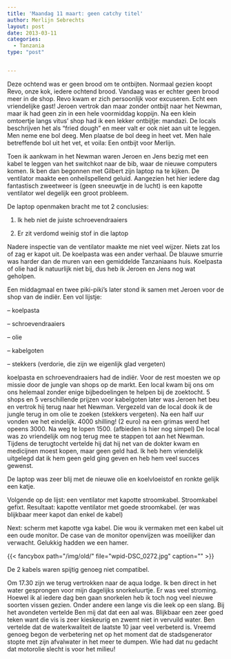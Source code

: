 ```yaml
---
title: 'Maandag 11 maart: geen catchy titel'
author: Merlijn Sebrechts
layout: post
date: 2013-03-11
categories:
  - Tanzania
type: "post"


---
```

Deze ochtend was er geen brood om te ontbijten. Normaal gezien koopt Revo, onze kok, iedere ochtend brood. Vandaag was er echter geen brood meer in de shop. Revo kwam er zich persoonlijk voor excuseren. Echt een vriendelijke gast! Jeroen vertrok dan maar zonder ontbijt naar het Newman, maar ik had geen zin in een hele voormiddag koppijn. Na een klein omtoertje langs vitus&#8217; shop had ik een lekker ontbijtje: mandazi. De locals beschrijven het als &#8220;fried dough&#8221; en meer valt er ook niet aan uit te leggen. Men neme ene bol deeg. Men plaatse de bol deeg in heet vet. Men hale betreffende bol uit het vet, et voila: Een ontbijt voor Merlijn.

Toen ik aankwam in het Newman waren Jeroen en Jens bezig met een kabel te leggen van het switchkot naar de bib, waar de nieuwe computers komen. Ik ben dan begonnen met Gilbert zijn laptop na te kijken. De ventilator maakte een onheilspellend geluid. Aangezien het hier iedere dag fantastisch zweetweer is (geen sneeuwtje in de lucht) is een kapotte ventilator wel degelijk een groot probleem.

De laptop openmaken bracht me tot 2 conclusies:
  
1) Ik heb niet de juiste schroevendraaiers
  
2) Er zit verdomd weinig stof in die laptop

Nadere inspectie van de ventilator maakte me niet veel wijzer. Niets zat los of zag er kapot uit. De koelpasta was een ander verhaal. De blauwe smurrie was harder dan de muren van een gemiddelde Tanzaniaans huis. Koelpasta of olie had ik natuurlijk niet bij, dus heb ik Jeroen en Jens nog wat geholpen.

Een middagmaal en twee piki-piki&#8217;s later stond ik samen met Jeroen voor de shop van de indiër. Een vol lijstje:
  
&#8211; koelpasta
  
&#8211; schroevendraaiers
  
&#8211; olie
  
&#8211; kabelgoten
  
&#8211; stekkers (verdorie, die zijn we eigenlijk glad vergeten)

koelpasta en schroevendraaiers had de indiër. Voor de rest moesten we op missie door de jungle van shops op de markt. Een local kwam bij ons om ons helemaal zonder enige bijbedoelingen te helpen bij de zoektocht. 5 shops en 5 verschillende prijzen voor kabelgoten later was Jeroen het beu en vertrok hij terug naar het Newman. Vergezeld van de local dook ik de jungle terug in om olie te zoeken (stekkers vergeten). Na een half uur vonden we het eindelijk. 4000 shilling! (2 euro) na een grimas werd het opeens 3000. Na weg te lopen 1500. (afbieden is hier nog simpel) De local was zo vriendelijk om nog terug mee te stappen tot aan het Newman. Tijdens de terugtocht vertelde hij dat hij net van de dokter kwam en medicijnen moest kopen, maar geen geld had. Ik heb hem vriendelijk uitgelegd dat ik hem geen geld ging geven en heb hem veel succes gewenst.

De laptop was zeer blij met de nieuwe olie en koelvloeistof en ronkte gelijk een katje.
  
Volgende op de lijst: een ventilator met kapotte stroomkabel. Stroomkabel gefixt. Resultaat: kapotte ventilator met goede stroomkabel. (er was blijkbaar meer kapot dan enkel de kabel)
  
Next: scherm met kapotte vga kabel. Die wou ik vermaken met een kabel uit een oude monitor. De case van de monitor openvijzen was moeilijker dan verwacht. Gelukkig hadden we een hamer.

{{< fancybox path="/img/old/" file="wpid-DSC_0272.jpg"  caption="" >}}

De 2 kabels waren spijtig genoeg niet compatibel.

Om 17.30 zijn we terug vertrokken naar de aqua lodge. Ik ben direct in het water gesprongen voor mijn dagelijks snorkeluurtje. Er was veel stroming. Hoewel ik al iedere dag ben gaan snorkelen heb ik toch nog veel nieuwe soorten vissen gezien. Onder andere een lange vis die leek op een slang. Bij het avondeten vertelde Ben mij dat dat een aal was. Blijkbaar een zeer goed teken want die vis is zeer kieskeurig en zwemt niet in vervuild water. Ben vertelde dat de waterkwaliteit de laatste 10 jaar veel verbeterd is. Vreemd genoeg begon de verbetering net op het moment dat de stadsgenerator stopte met zijn afvalwater in het meer te dumpen. Wie had dat nu gedacht dat motorolie slecht is voor het milieu!

